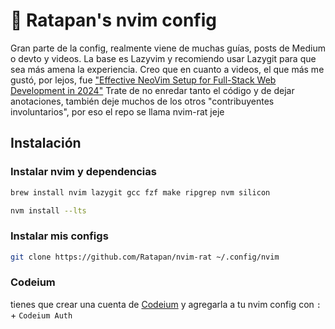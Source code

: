 # 🦝 Ratapan's nvim config

Gran parte de la config, realmente viene de muchas guías, posts de Medium o devto y videos. La base es Lazyvim y recomiendo usar Lazygit para que sea más amena la experiencia. Creo que en cuanto a videos, el que más me gustó, por lejos, fue ["Effective NeoVim Setup for Full-Stack Web Development in 2024"](https://www.youtube.com/watch?v=V070Zmvx9AM)
Trate de no enredar tanto el código y de dejar anotaciones, también deje muchos de los otros "contribuyentes involuntarios", por eso el repo se llama nvim-rat jeje

## Instalación

### Instalar nvim y dependencias

```bash
brew install nvim lazygit gcc fzf make ripgrep nvm silicon
```

```bash
nvm install --lts
```

### Instalar mis configs

```bash
git clone https://github.com/Ratapan/nvim-rat ~/.config/nvim
```

### Codeium

tienes que crear una cuenta de [Codeium](https://codeium.com/) y agregarla a tu nvim config con `:` + `Codeium Auth`
